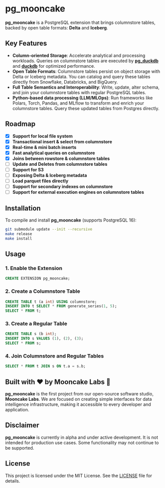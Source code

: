 # pg_mooncake
**pg_mooncake** is a PostgreSQL extension that brings columnstore tables, backed by open table formats: **Delta** and **Iceberg**.

## Key Features
- **Column-oriented Storage**: Accelerate analytical and processing workloads. Queries on columnstore tables are executed by [**pg_duckdb**](https://github.com/duckdb/pg_duckdb) and [**duckdb**](https://github.com/duckdb/duckdb) for optimized performance.
- **Open Table Formats**: Columnstore tables persist on object storage with Delta or Iceberg metadata. You can catalog and query these tables directly from Snowflake, Databricks, and BigQuery. 
- **Full Table Semantics and Interoperability**: Write, update, alter schema, and join your columnstore tables with regular PostgreSQL tables.
- **Python-based data processing (LLM/MLOps)**: Run frameworks like Polars, Torch, Pandas, and MLflow to transform and enrich your columnstore tables. Query these updated tables from Postgres directly. 

## Roadmap
- [x] **Support for local file system**
- [x] **Transactional insert & select from columnstore**
- [x] **Real-time & mini batch inserts**
- [x] **Fast analytical queries on columnstore**
- [x] **Joins between rowstore & columnstore tables**
- [ ] **Update and Deletes from columnstore tables**
- [ ] **Support for S3**
- [ ] **Exposing Delta & Iceberg metadata**
- [ ] **Load parquet files directly**
- [ ] **Support for secondary indexes on columnstore**
- [ ] **Support for external execution engines on columnstore tables**

## Installation
To compile and install **pg_mooncake** (supports PostgreSQL 16):

```bash
git submodule update --init --recursive
make release
make install
```

## Usage

### 1. Enable the Extension
```sql
CREATE EXTENSION pg_mooncake;
```

### 2. Create a Columnstore Table
```sql
CREATE TABLE t (a int) USING columnstore;
INSERT INTO t SELECT * FROM generate_series(1, 5);
SELECT * FROM t;
```

### 3. Create a Regular Table
```sql
CREATE TABLE s (b int);
INSERT INTO s VALUES (1), (2), (3);
SELECT * FROM s;
```

### 4. Join Columnstore and Regular Tables
```sql
SELECT * FROM t JOIN s ON t.a = s.b;
```

## Built with ❤️ by Mooncake Labs 🥮
**pg_mooncake** is the first project from our open-source software studio, **Mooncake Labs**. We are focused on creating simple interfaces for data intelligence infrastructure, making it accessible to every developer and application.

## Disclaimer
**pg_mooncake** is currently in alpha and under active development. It is not intended for production use cases. Some functionality may not continue to be supported.


## License
This project is licensed under the MIT License. See the [LICENSE](LICENSE) file for details.
